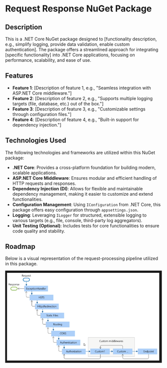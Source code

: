 # Request Response NuGet Package

## Description
This is a .NET Core NuGet package designed to [functionality description, e.g., simplify logging, provide data validation, enable custom authentication]. The package offers a streamlined approach for integrating [specific functionality] into .NET Core applications, focusing on performance, scalability, and ease of use.

## Features
- **Feature 1**: [Description of feature 1, e.g., "Seamless integration with ASP.NET Core middleware."]
- **Feature 2**: [Description of feature 2, e.g., "Supports multiple logging targets (file, database, etc.) out of the box."]
- **Feature 3**: [Description of feature 3, e.g., "Customizable settings through configuration files."]
- **Feature 4**: [Description of feature 4, e.g., "Built-in support for dependency injection."]

## Technologies Used
The following technologies and frameworks are utilized within this NuGet package:

- **.NET Core**: Provides a cross-platform foundation for building modern, scalable applications.
- **ASP.NET Core Middleware**: Ensures modular and efficient handling of HTTP requests and responses.
- **Dependency Injection (DI)**: Allows for flexible and maintainable dependency management, making it easier to customize and extend functionalities.
- **Configuration Management**: Using `IConfiguration` from .NET Core, this package offers easy configuration through `appsettings.json`.
- **Logging**: Leveraging `ILogger` for structured, extensible logging to various targets (e.g., file, console, third-party log aggregators).
- **Unit Testing (Optional)**: Includes tests for core functionalities to ensure code quality and stability.

## Roadmap

Below is a visual representation of the request-processing pipeline utilized in this package.

![Road Map for the project](https://github.com/alparslanakbas/request-response-nuget-package/blob/main/road-map/request-with-middleware.PNG "Road Map")
